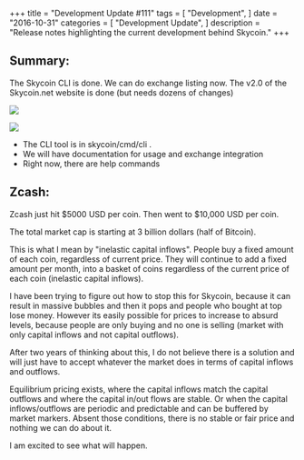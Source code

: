 +++
title = "Development Update #111"
tags = [
    "Development",
]
date = "2016-10-31"
categories = [
    "Development Update",
]
description = "Release notes highlighting the current development behind Skycoin."
+++

## Summary:
The Skycoin CLI is done. We can do exchange listing now.
The v2.0 of the Skycoin.net website is done (but needs dozens of changes)

![](http://i.imgur.com/7UeF8DW.png)

![](http://i.imgur.com/KOPf8vb.png)

- The CLI tool is in skycoin/cmd/cli .
- We will have documentation for usage and exchange integration
- Right now, there are help commands

## Zcash:

Zcash just hit $5000 USD per coin. Then went to $10,000 USD per coin.

The total market cap is starting at 3 billion dollars (half of Bitcoin).

This is what I mean by "inelastic capital inflows". People buy a fixed amount of each coin, regardless of current price. They will continue to add a fixed amount per month, into a basket of coins regardless of the current price of each coin (inelastic capital inflows).

I have been trying to figure out how to stop this for Skycoin, because it can result in massive bubbles and then it pops and people who bought at top lose money. However its easily possible for prices to increase to absurd levels, because people are only buying and no one is selling (market with only capital inflows and not capital outflows).

After two years of thinking about this, I do not believe there is a solution and will just have to accept whatever the market does in terms of capital inflows and outflows.

Equilibrium pricing exists, where the capital inflows match the capital outflows and where the capital in/out flows are stable. Or when the capital inflows/outflows are periodic and predictable and can be buffered by market markers. Absent those conditions, there is no stable or fair price and nothing we can do about it.

I am excited to see what will happen.
